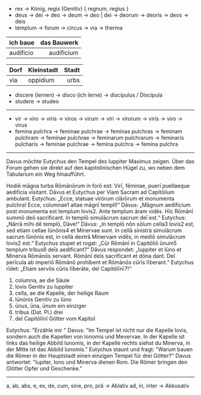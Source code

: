 - rex → König, regis (Genitiv) { regnum, regius }
- deus → dei → deo → deum → deo
 | dei → deorum → deoris → deos → deis
- templum → forum → circus → via → therma

| ich baue  | das Bauwerk |
| :-------- | ----------: |
| audificio | audificium  |

| Dorf | Kleinstadt | Stadt | 
| :--- | ---------- | ----: |
| via  | oppidium   | urbs  |

- discere (lernen) → disco (ich lerne) → discipulus / Discipula
- studere → studeo

- - -

- vir → viro → viris → viros → virum → viri → virorum → viris → viro → virus
- femina pulchra → feminae pulchrae → feminas pulchras → feminam pulchram → feminae pulchrae → feminarum pulchrarum → feminaris pulcharis → feminae pulchrae → femina pulchra → femina pulchra

- - -

Davus möchte Eutychus den Tempel des Iuppiter Maximus zeigen. Über das Forum gehen sie direkt auf den kapitolinischen Hügel zu, wo neben dem Tabularium ein Weg hinaufführt.

Hodiē māgna turba Rōmānōrum in forō est: Virī, fēminae, puerī puellaeque aedificia vīsitant. Dāvus et Eutychus per Viam Sacram ad Capitōlium ambulant. Eutychus: „Ecce, statuae virōrum clārōrum et monumenta pulchra! Ecce, columnae1 altae māgnī templī!“ Dāvus: „Māgnum aedificium post monumenta est templum Iovis2. Ante templum āram vidēs. Hīc Rōmānī summō deō sacrificant. In templō simulācrum sacrum deī est.“ Eutychus: „Nārrā mihi dē templō, Dāve!“ Dāvus: „In templō nōn sōlum cella3 Iovis2 est, sed etiam cellae Iūnōnis4 et Minervae sunt. In cellā sinistrā simulācrum sacrum Iūnōnis est, in cellā dextrā Minervam vidēs, in mediō simulācrum Iovis2 est.“ Eutychus stupet et rogat: „Cūr Rōmānī in Capitōliō ūnum5 templum tribus6 deīs aedificant?“ Dāvus respondet: „Iuppiter et Iūno et Minerva Rōmānōs servant. Rōmānī deīs sacrificant et dōna dant. Deī perīcula ab imperiō Rōmānō prohibent et Rōmānōs cūrīs līberant.“ Eutychus rīdet: „Etiam servōs cūris līberāte, deī Capitōlīnī7!“ 

1. columna, ae die Säule  
1. Iovis Genitiv zu Iuppiter 
1. cella, ae die Kapelle, der heilige Raum  
1. Iūnōnis Genitiv zu Iūno 
1. ūnus, ūna, ūnum ein einziger  
1. tribus (Dat. Pl.) drei
1. deī Capitōlīnī Götter vom Kapitol

Eutychus: "Erzähle mir "
Davus: "Im Tempel ist nicht nur die Kapelle Iovis, sondern auch die Kapellen von Ionomis und Mevervae. In der Kapelle ist links das heilige Abbild Iunomis, in der Kapelle rechts siehst du Minerva, in der Mitte ist das Abbild Iunomis."
Eutychus staunt und fragt: "Warum bauen die Römer in der Hauptstadt einen einzigen Tempel für drei Götter?"
Davus antwortet: "Iupiter, Iono und Minerva dienen Rom. Die Römer bringen den Glötter Opfer und Geschenke."

- - -

a, ab, abs, e, ex, de, cum, sine, pro, prä → Ablativ
ad, in, inter → Akkusativ
